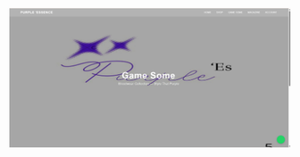 ![Alt text](https://github.com/MuhamadAkbarErgiansyah/Tugas1_Pemrograman-Web-/blob/main/abay.png?raw=true)

